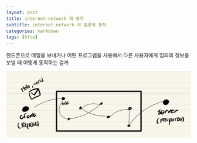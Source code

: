 ```yaml
---
layout: post
title: internet-network 의 동작
subtitle: internet-network 의 범용적 동작
categories: markdown
tags: [http]
---
```


핸드폰으로 메일을 보내거나 어떤 프로그램을 사용해서 다른 사용자에게 임의의 정보를 보낼 때
어떻게 동작하는 걸까

![img01](/image/http_organize/img_01.png)